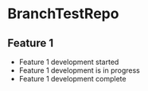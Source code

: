 # BranchTestRepo
## Feature 1
- Feature 1 development started
- Feature 1 development is in progress
- Feature 1 development complete
